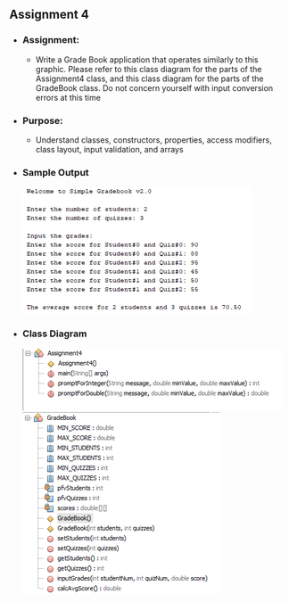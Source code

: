 ## Assignment 4

- ### Assignment: 

 	- Write a Grade Book application that operates similarly to this graphic. Please refer to this class diagram for the parts of the Assignment4 class, and this class diagram for the parts of the GradeBook class. Do not concern yourself with input conversion errors at this time

- ### Purpose: 

  - Understand classes, constructors, properties, access modifiers, class layout, input validation, and arrays

- ### Sample Output
	![Mock-Up](./Assignment4a.png)
	

- ### Class Diagram
	![Mock-Up](./Assignment4b.png)
	![Mock-Up](./Assignment4c.png)